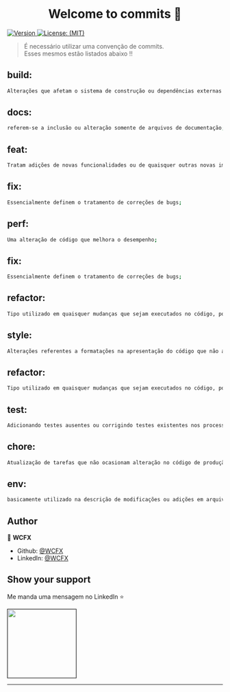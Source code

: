 <h1 align="center">Welcome to commits 👋</h1>
<p>
  <a href="https://www.npmjs.com/package/commits" target="_blank">
    <img alt="Version" src="https://img.shields.io/npm/v/commits.svg">
  </a>
  <a href="#" target="_blank">
    <img alt="License: (MIT)" src="https://img.shields.io/badge/License-(MIT)-yellow.svg" />
  </a>
</p>

> É necessário utilizar uma convenção de commits.</br>
> Esses mesmos estão listados abaixo !!

## build:

```sh
Alterações que afetam o sistema de construção ou dependências externas (escopos de exemplo: gulp, broccoli, npm)
```

## docs:

```sh
referem-se a inclusão ou alteração somente de arquivos de documentação;
```

## feat:

```sh
Tratam adições de novas funcionalidades ou de quaisquer outras novas implantações ao código;
```

## fix:

```sh
Essencialmente definem o tratamento de correções de bugs;
```

## perf:

```sh
Uma alteração de código que melhora o desempenho;
```

## fix:

```sh
Essencialmente definem o tratamento de correções de bugs;
```

## refactor:

```sh
Tipo utilizado em quaisquer mudanças que sejam executados no código, porém não alterem a funcionalidade final da tarefa impactada;
```

## style:

```sh
Alterações referentes a formatações na apresentação do código que não afetam o significado do código, como por exemplo: espaço em branco, formatação, ponto e vírgula ausente etc.);
```

## refactor:

```sh
Tipo utilizado em quaisquer mudanças que sejam executados no código, porém não alterem a funcionalidade final da tarefa impactada;
```

## test:

```sh
Adicionando testes ausentes ou corrigindo testes existentes nos processos de testes automatizados (TDD);
```

## chore:

```sh
Atualização de tarefas que não ocasionam alteração no código de produção, mas mudanças de ferramentas, mudanças de configuração e bibliotecas que realmente não entram em produção;
```

## env:

```sh
basicamente utilizado na descrição de modificações ou adições em arquivos de configuração em processos e métodos de integração contínua (CI), como parâmetros em arquivos de configuração de containers.
```

## Author

👤 **WCFX**

- Github: [@WCFX](https://github.com/WCFX)
- LinkedIn: [@WCFX](https://linkedin.com/in/wcfx)

## Show your support

Me manda uma mensagem no LinkedIn ⭐️

<a href="https://www.linkedin.com/in/wcfx/">
  <img src="https://financeone.com.br/wp-content/uploads/2018/01/LinkedIn-674x420.png" width="160" border="1" >
</a>

---
